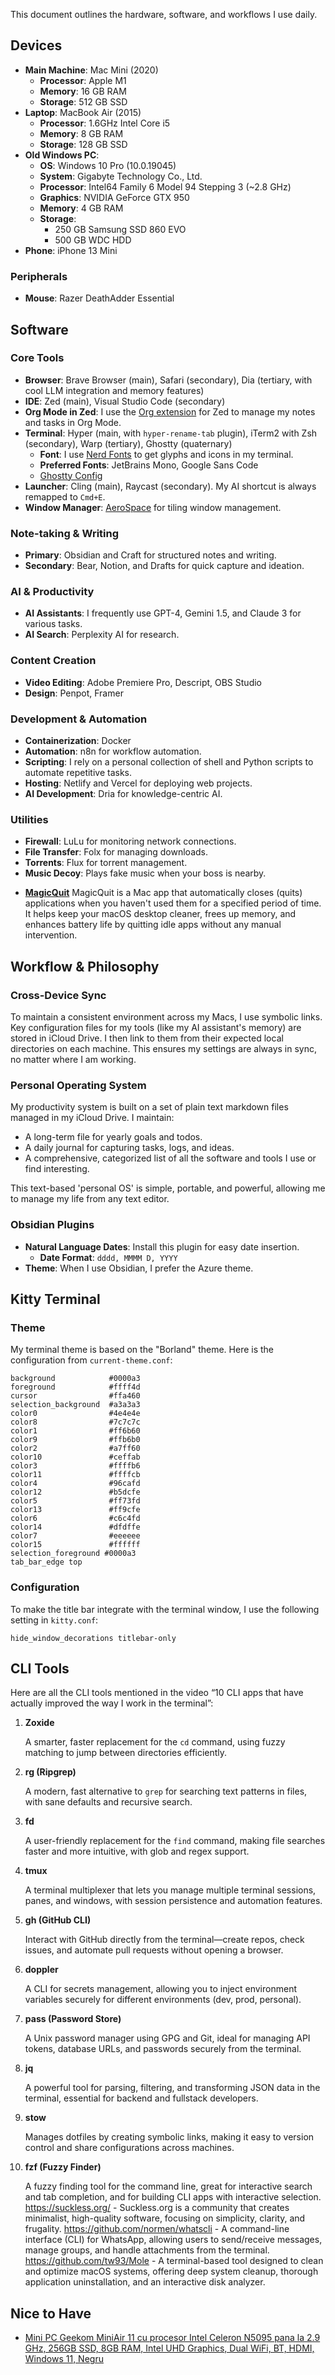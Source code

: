 This document outlines the hardware, software, and workflows I use daily.

## Devices

- **Main Machine**: Mac Mini (2020)
  - **Processor**: Apple M1
  - **Memory**: 16 GB RAM
  - **Storage**: 512 GB SSD
- **Laptop**: MacBook Air (2015)
  - **Processor**: 1.6GHz Intel Core i5
  - **Memory**: 8 GB RAM
  - **Storage**: 128 GB SSD
- **Old Windows PC**:
  - **OS**: Windows 10 Pro (10.0.19045)
  - **System**: Gigabyte Technology Co., Ltd.
  - **Processor**: Intel64 Family 6 Model 94 Stepping 3 (~2.8 GHz)
  - **Graphics**: NVIDIA GeForce GTX 950
  - **Memory**: 4 GB RAM
  - **Storage**:
    - 250 GB Samsung SSD 860 EVO
    - 500 GB WDC HDD
- **Phone**: iPhone 13 Mini

### Peripherals

- **Mouse**: Razer DeathAdder Essential

## Software

### Core Tools

- **Browser**: Brave Browser (main), Safari (secondary), Dia (tertiary, with cool LLM integration and memory features)
- **IDE**: Zed (main), Visual Studio Code (secondary)
- **Org Mode in Zed**: I use the [Org extension](https://zed.dev/extensions/org) for Zed to manage my notes and tasks in Org Mode.
- **Terminal**: Hyper (main, with `hyper-rename-tab` plugin), iTerm2 with Zsh (secondary), Warp (tertiary), Ghostty (quaternary)
  - **Font**: I use [Nerd Fonts](https://github.com/ryanoasis/nerd-fonts) to get glyphs and icons in my terminal.
  - **Preferred Fonts**: JetBrains Mono, Google Sans Code
  - [Ghostty Config](https://github.com/zerebos/ghostty-config)
- **Launcher**: Cling (main), Raycast (secondary). My AI shortcut is always remapped to `Cmd+E`.
- **Window Manager**: [AeroSpace](https://github.com/nikitabobko/AeroSpace) for tiling window management.

### Note-taking & Writing

- **Primary**: Obsidian and Craft for structured notes and writing.
- **Secondary**: Bear, Notion, and Drafts for quick capture and ideation.

### AI & Productivity

- **AI Assistants**: I frequently use GPT-4, Gemini 1.5, and Claude 3 for various tasks.
- **AI Search**: Perplexity AI for research.

### Content Creation

- **Video Editing**: Adobe Premiere Pro, Descript, OBS Studio
- **Design**: Penpot, Framer

### Development & Automation

- **Containerization**: Docker
- **Automation**: n8n for workflow automation.
- **Scripting**: I rely on a personal collection of shell and Python scripts to automate repetitive tasks.
- **Hosting**: Netlify and Vercel for deploying web projects.
- **AI Development**: Dria for knowledge-centric AI.

### Utilities

- **Firewall**: LuLu for monitoring network connections.
- **File Transfer**: Folx for managing downloads.
- **Torrents**: Flux for torrent management.
- **Music Decoy**: Plays fake music when your boss is nearby.
*   **[MagicQuit](https://magicquit.com/)**
	MagicQuit is a Mac app that automatically closes (quits) applications when you haven't used them for a specified period of time. It helps keep your macOS desktop cleaner, frees up memory, and enhances battery life by quitting idle apps without any manual intervention.


## Workflow & Philosophy

### Cross-Device Sync

To maintain a consistent environment across my Macs, I use symbolic links. Key configuration files for my tools (like my AI assistant's memory) are stored in iCloud Drive. I then link to them from their expected local directories on each machine. This ensures my settings are always in sync, no matter where I am working.

### Personal Operating System

My productivity system is built on a set of plain text markdown files managed in my iCloud Drive. I maintain:
- A long-term file for yearly goals and todos.
- A daily journal for capturing tasks, logs, and ideas.
- A comprehensive, categorized list of all the software and tools I use or find interesting.

This text-based 'personal OS' is simple, portable, and powerful, allowing me to manage my life from any text editor.

### Obsidian Plugins

- **Natural Language Dates**: Install this plugin for easy date insertion.
  - **Date Format**: `dddd, MMMM D, YYYY`
- **Theme**: When I use Obsidian, I prefer the Azure theme.

## Kitty Terminal

### Theme

My terminal theme is based on the "Borland" theme. Here is the configuration from `current-theme.conf`:

```kitty
background            #0000a3
foreground            #ffff4d
cursor                #ffa460
selection_background  #a3a3a3
color0                #4e4e4e
color8                #7c7c7c
color1                #ff6b60
color9                #ffb6b0
color2                #a7ff60
color10               #ceffab
color3                #ffffb6
color11               #ffffcb
color4                #96cafd
color12               #b5dcfe
color5                #ff73fd
color13               #ff9cfe
color6                #c6c4fd
color14               #dfdffe
color7                #eeeeee
color15               #ffffff
selection_foreground #0000a3
tab_bar_edge top
```

### Configuration

To make the title bar integrate with the terminal window, I use the following setting in `kitty.conf`:

```kitty
hide_window_decorations titlebar-only
```

## CLI Tools

Here are all the CLI tools mentioned in the video “10 CLI apps that have actually improved the way I work in the terminal”:

1.  **Zoxide**

    A smarter, faster replacement for the `cd` command, using fuzzy matching to jump between directories efficiently.

2.  **rg (Ripgrep)**

    A modern, fast alternative to `grep` for searching text patterns in files, with sane defaults and recursive search.

3.  **fd**

    A user-friendly replacement for the `find` command, making file searches faster and more intuitive, with glob and regex support.

4.  **tmux**

    A terminal multiplexer that lets you manage multiple terminal sessions, panes, and windows, with session persistence and automation features.

5.  **gh (GitHub CLI)**

    Interact with GitHub directly from the terminal—create repos, check issues, and automate pull requests without opening a browser.

6.  **doppler**

    A CLI for secrets management, allowing you to inject environment variables securely for different environments (dev, prod, personal).

7.  **pass (Password Store)**

    A Unix password manager using GPG and Git, ideal for managing API tokens, database URLs, and passwords securely from the terminal.

8.  **jq**

    A powerful tool for parsing, filtering, and transforming JSON data in the terminal, essential for backend and fullstack developers.

9.  **stow**

    Manages dotfiles by creating symbolic links, making it easy to version control and share configurations across machines.

10. **fzf (Fuzzy Finder)**

    A fuzzy finding tool for the command line, great for interactive search and tab completion, and for building CLI apps with interactive selection.
https://suckless.org/ - Suckless.org is a community that creates minimalist, high-quality software, focusing on simplicity, clarity, and frugality.
https://github.com/normen/whatscli - A command-line interface (CLI) for WhatsApp, allowing users to send/receive messages, manage groups, and handle attachments from the terminal.
https://github.com/tw93/Mole - A terminal-based tool designed to clean and optimize macOS systems, offering deep system cleanup, thorough application uninstallation, and an interactive disk analyzer.

## Nice to Have

*   [Mini PC Geekom MiniAir 11 cu procesor Intel Celeron N5095 pana la 2.9 GHz, 256GB SSD, 8GB RAM, Intel UHD Graphics, Dual WiFi, BT, HDMI, Windows 11, Negru](https://www.emag.ro/mini-pc-geekom-miniair-11-cu-procesor-intel-celeron-n5095-pana-la-2-9-ghz-256gb-ssd-8gb-ram-intel-uhd-graphics-dual-wifi-bt-hdmi-windows-11-negru-gkm-miniair11-256gb-blk/pd/D88MJMYBM/)
